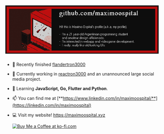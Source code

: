 # ![header](https://raw.githubusercontent.com/maximoospital/maximoospital/main/header.png) 

- 🧿 Recently finished [flandertron3000](https://github.com/maximoospital/flandertron3000)

- 🔭 Currently working in [reactron3000](https://github.com/maximoospital/reactron3000) and an unannounced large social media project.

- 🌱 Learning **JavaScript, Go, Flutter and Python**.

- 📫 You can find me at [**https://www.linkedin.com/in/maximoospital/**](https://linkedin.com/in/maximoospital)

- 💻 Visit my website! [https;//maximoospital.xyz](https://maximoospital.xyz)

  <a href="https://ko-fi.com/I2I3ZRJ0Q" target="_blank">
    <img src="https://storage.ko-fi.com/cdn/kofi5.png?v=3" alt="Buy Me a Coffee at ko-fi.com" height="36">
  </a>
